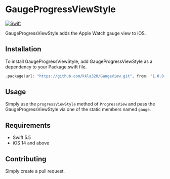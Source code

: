 # GaugeProgressViewStyle

[![Swift](https://github.com/kkla320/GaugeProgressViewStyle/actions/workflows/swift.yml/badge.svg?branch=develop&event=push)](https://github.com/kkla320/GaugeProgressViewStyle/actions/workflows/swift.yml)

GaugeProgressViewStyle adds the Apple Watch gauge view to iOS.

## Installation

To install GaugeProgressViewStyle, add GaugeProgressViewStyle as a dependency to your Package.swift file.

```swift
.package(url: "https://github.com/kkla320/GaugeView.git", from: "1.0.0-beta.1")
```

## Usage

Simply use the `progressViewStyle` method of `ProgressView` and pass the GaugeProgressViewStyle via one of the static members named `gauge`.

## Requirements

- Swift 5.5
- iOS 14 and above

## Contributing

Simply create a pull request.

